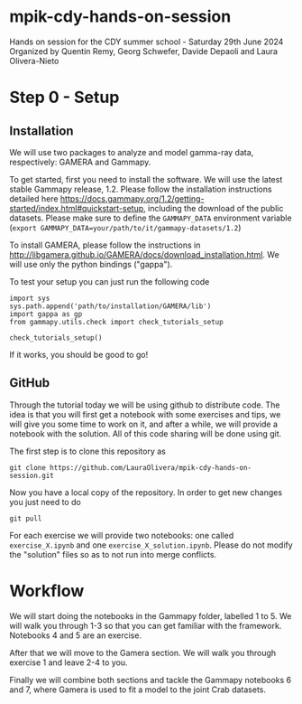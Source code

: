 # mpik-cdy-hands-on-session
Hands on session for the CDY summer school - Saturday 29th June 2024
Organized by Quentin Remy, Georg Schwefer, Davide Depaoli and Laura Olivera-Nieto

# Step 0 - Setup
## Installation
We will use two packages to analyze and model gamma-ray data, respectively: GAMERA and Gammapy.

To get started, first you need to install the software.
We will use the latest stable Gammapy release, 1.2. Please follow the installation instructions detailed here https://docs.gammapy.org/1.2/getting-started/index.html#quickstart-setup, including the download of the public datasets.
Please make sure to define the `GAMMAPY_DATA` environment variable (`export GAMMAPY_DATA=your/path/to/it/gammapy-datasets/1.2`)

To install GAMERA, please follow the instructions in http://libgamera.github.io/GAMERA/docs/download_installation.html. We will use only the python bindings ("gappa").

To test your setup you can just run the following code

```
import sys
sys.path.append('path/to/installation/GAMERA/lib')
import gappa as gp
from gammapy.utils.check import check_tutorials_setup

check_tutorials_setup()
```
If it works, you should be good to go!

## GitHub
Through the tutorial today we will be using github to distribute code. The idea is that you will first get a notebook with some exercises and tips, we will give you some time to work on it, and after a while, we will provide a notebook with the solution. All of this code sharing will be done using git.

The first step is to clone this repository as 
```
git clone https://github.com/LauraOlivera/mpik-cdy-hands-on-session.git
```
Now you have a local copy of the repository. In order to get new changes you just need to do
```
git pull
```
For each exercise we will provide two notebooks: one called `exercise_X.ipynb` and one `exercise_X_solution.ipynb`. Please do not modify the "solution" files so as to not run into merge conflicts.

# Workflow
We will start doing the notebooks in the Gammapy folder, labelled 1 to 5. We will walk you through 1-3 so that you can get familiar with the framework. Notebooks 4 and 5 are an exercise.

After that we will move to the Gamera section. We will walk you through exercise 1 and leave 2-4 to you.

Finally we will combine both sections and tackle the Gammapy notebooks 6 and 7, where Gamera is used to fit a model to the joint Crab datasets.



